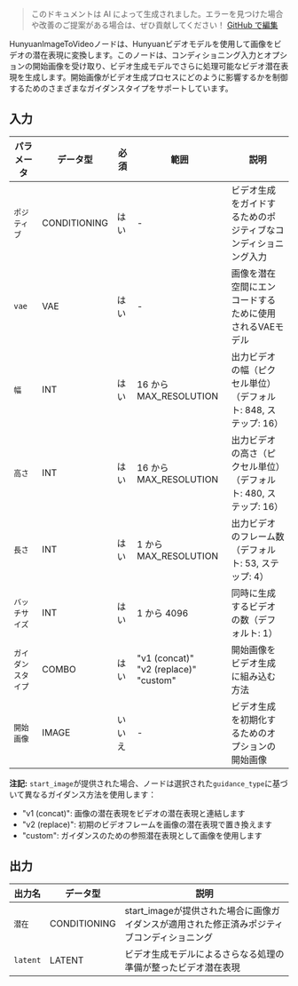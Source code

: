 > このドキュメントは AI によって生成されました。エラーを見つけた場合や改善のご提案がある場合は、ぜひ貢献してください！ [GitHub で編集](https://github.com/Comfy-Org/embedded-docs/blob/main/comfyui_embedded_docs/docs/HunyuanImageToVideo/ja.md)

HunyuanImageToVideoノードは、Hunyuanビデオモデルを使用して画像をビデオの潜在表現に変換します。このノードは、コンディショニング入力とオプションの開始画像を受け取り、ビデオ生成モデルでさらに処理可能なビデオ潜在表現を生成します。開始画像がビデオ生成プロセスにどのように影響するかを制御するためのさまざまなガイダンスタイプをサポートしています。

## 入力

| パラメータ | データ型 | 必須 | 範囲 | 説明 |
|-----------|-----------|----------|-------|-------------|
| `ポジティブ` | CONDITIONING | はい | - | ビデオ生成をガイドするためのポジティブなコンディショニング入力 |
| `vae` | VAE | はい | - | 画像を潜在空間にエンコードするために使用されるVAEモデル |
| `幅` | INT | はい | 16 から MAX_RESOLUTION | 出力ビデオの幅（ピクセル単位）（デフォルト: 848, ステップ: 16） |
| `高さ` | INT | はい | 16 から MAX_RESOLUTION | 出力ビデオの高さ（ピクセル単位）（デフォルト: 480, ステップ: 16） |
| `長さ` | INT | はい | 1 から MAX_RESOLUTION | 出力ビデオのフレーム数（デフォルト: 53, ステップ: 4） |
| `バッチサイズ` | INT | はい | 1 から 4096 | 同時に生成するビデオの数（デフォルト: 1） |
| `ガイダンスタイプ` | COMBO | はい | "v1 (concat)"<br>"v2 (replace)"<br>"custom" | 開始画像をビデオ生成に組み込む方法 |
| `開始画像` | IMAGE | いいえ | - | ビデオ生成を初期化するためのオプションの開始画像 |

**注記:** `start_image`が提供された場合、ノードは選択された`guidance_type`に基づいて異なるガイダンス方法を使用します：

- "v1 (concat)": 画像の潜在表現をビデオの潜在表現と連結します
- "v2 (replace)": 初期のビデオフレームを画像の潜在表現で置き換えます
- "custom": ガイダンスのための参照潜在表現として画像を使用します

## 出力

| 出力名 | データ型 | 説明 |
|-------------|-----------|-------------|
| `潜在` | CONDITIONING | start_imageが提供された場合に画像ガイダンスが適用された修正済みポジティブコンディショニング |
| `latent` | LATENT | ビデオ生成モデルによるさらなる処理の準備が整ったビデオ潜在表現 |
